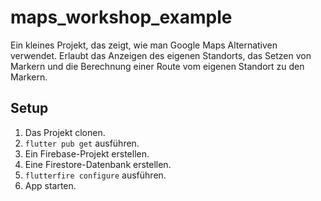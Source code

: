 # maps_workshop_example

Ein kleines Projekt, das zeigt, wie man Google Maps Alternativen verwendet.
Erlaubt das Anzeigen des eigenen Standorts, das Setzen von Markern und die Berechnung einer Route vom eigenen Standort zu den Markern.

## Setup

1. Das Projekt clonen.
2. `flutter pub get` ausführen.
3. Ein Firebase-Projekt erstellen.
4. Eine Firestore-Datenbank erstellen.
5. `flutterfire configure` ausführen.
6. App starten.